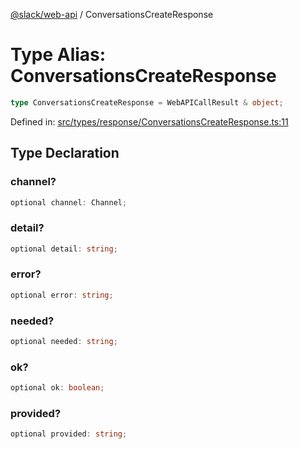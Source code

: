 [@slack/web-api](../index.md) / ConversationsCreateResponse

# Type Alias: ConversationsCreateResponse

```ts
type ConversationsCreateResponse = WebAPICallResult & object;
```

Defined in: [src/types/response/ConversationsCreateResponse.ts:11](https://github.com/slackapi/node-slack-sdk/blob/main/packages/web-api/src/types/response/ConversationsCreateResponse.ts#L11)

## Type Declaration

### channel?

```ts
optional channel: Channel;
```

### detail?

```ts
optional detail: string;
```

### error?

```ts
optional error: string;
```

### needed?

```ts
optional needed: string;
```

### ok?

```ts
optional ok: boolean;
```

### provided?

```ts
optional provided: string;
```
